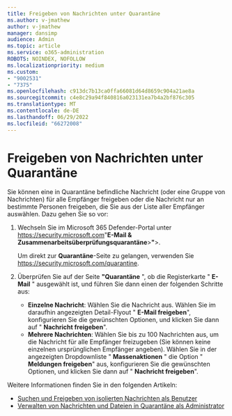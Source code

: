 ```yaml
---
title: Freigeben von Nachrichten unter Quarantäne
ms.author: v-jmathew
author: v-jmathew
manager: dansimp
audience: Admin
ms.topic: article
ms.service: o365-administration
ROBOTS: NOINDEX, NOFOLLOW
ms.localizationpriority: medium
ms.custom:
- "9002531"
- "7375"
ms.openlocfilehash: c913dc7b13ca0ffa66081d64d8659c904a21ae8a
ms.sourcegitcommit: c4e8c29a94f840816a023131ea7b4a2bf876c305
ms.translationtype: MT
ms.contentlocale: de-DE
ms.lasthandoff: 06/29/2022
ms.locfileid: "66272008"
---
```

# <a name="release-quarantined-messages"></a>Freigeben von Nachrichten unter Quarantäne

Sie können eine in Quarantäne befindliche Nachricht (oder eine Gruppe von Nachrichten) für alle Empfänger freigeben oder die Nachricht nur an bestimmte Personen freigeben, die Sie aus der Liste aller Empfänger auswählen. Dazu gehen Sie so vor:

1. Wechseln Sie im Microsoft 365 Defender-Portal unter <https://security.microsoft.com>"**E-Mail &** **Zusammenarbeitsüberprüfungsquarantäne**\>**"**\>.

   Um direkt zur **Quarantäne**-Seite zu gelangen, verwenden Sie <https://security.microsoft.com/quarantine>.

2. Überprüfen Sie auf der Seite **"Quarantäne** ", ob die Registerkarte " **E-Mail** " ausgewählt ist, und führen Sie dann einen der folgenden Schritte aus:
   - **Einzelne Nachricht**: Wählen Sie die Nachricht aus. Wählen Sie im daraufhin angezeigten Detail-Flyout " **E-Mail freigeben**", konfigurieren Sie die gewünschten Optionen, und klicken Sie dann auf " **Nachricht freigeben**".
   - **Mehrere Nachrichten**: Wählen Sie bis zu 100 Nachrichten aus, um die Nachricht für alle Empfänger freizugeben (Sie können keine einzelnen ursprünglichen Empfänger angeben). Wählen Sie in der angezeigten Dropdownliste " **Massenaktionen** " die Option " **Meldungen freigeben**" aus, konfigurieren Sie die gewünschten Optionen, und klicken Sie dann auf " **Nachricht freigeben**".

Weitere Informationen finden Sie in den folgenden Artikeln:

- [Suchen und Freigeben von isolierten Nachrichten als Benutzer](https://docs.microsoft.com/microsoft-365/security/office-365-security/find-and-release-quarantined-messages-as-a-user)
- [Verwalten von Nachrichten und Dateien in Quarantäne als Administrator](https://docs.microsoft.com/microsoft-365/security/office-365-security/manage-quarantined-messages-and-files)
